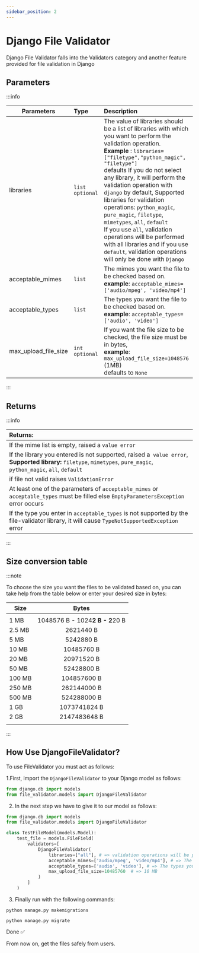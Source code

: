 ```yaml
---
sidebar_position: 2
---
```


# Django File Validator

Django File Validator falls into the Validators category and another feature provided for file validation in Django

## Parameters
:::info


| Parameters           | Type                        | Description                                                                                                                                                                                                                                                                                                                                                                                                                                                                                                                                                                                             |
|----------------------|:----------------------------|:--------------------------------------------------------------------------------------------------------------------------------------------------------------------------------------------------------------------------------------------------------------------------------------------------------------------------------------------------------------------------------------------------------------------------------------------------------------------------------------------------------------------------------------------------------------------------------------------------------|
| libraries            | `list`  `optional`         | The value of libraries should be a list of libraries with which you want to perform the validation operation. <br/> **Example** :     `libraries=["filetype","python_magic", "filetype"]` <br/> defaults If you do not select any library, it will perform the validation operation with `django` by default, Supported libraries for validation operations: `python_magic`, `pure_magic`, `filetype`, `mimetypes`, `all`, `default` <br/> If you use `all`, validation operations will be performed with all libraries and if you use `default`, validation operations will only be done with `Django` |
| acceptable_mimes     | `list`                      | The mimes you want the file to be checked based on. <br/> **example**: `acceptable_mimes=['audio/mpeg', 'video/mp4']`                                                                                                                                                                                                                                                                                                                                                                                                                                                                                   |
| acceptable_types     | `list`                      | The types you want the file to be checked based on. <br/> **example**: `acceptable_types=['audio', 'video']`                                                                                                                                                                                                                                                                                                                                                                                                                                                                                   |
| max_upload_file_size | `int`    `optional`         | If you want the file size to be checked, the file size must be in bytes, <br/> **example**: `max_upload_file_size=1048576`  (1MB) <br/> defaults to `None`                                                                                                                                                                                                                                                                                                                                                                                                                                              |

:::

## Returns

:::info

| Returns:                                                                                                                                                                  |
|:--------------------------------------------------------------------------------------------------------------------------------------------------------------------------|
| If the mime list is empty, raised a `value error`                                                                                                                         |
| If the library you entered is not supported, raised a` value error`, <br/> **Supported library:** `filetype`, `mimetypes`, `pure_magic`, `python_magic`, `all`, `default` |
| if file not valid raises `ValidationError`                                                                                                                                |
| At least one of the parameters of `acceptable_mimes` or `acceptable_types` must be filled else `EmptyParametersException` error occurs                                    |
| If the type you enter in `acceptable_types` is not supported by the file-validator library, it will cause `TypeNotSupportedException` error                                                         |

:::

## Size conversion table

:::note

To choose the size you want the files to be validated based
on, you can take help from the table below or enter your
desired size in bytes:


| Size   |              Bytes              |
|--------|:-------------------------------:|
|        |                                 |
| 1 MB   | 1048576 B - 1024**2 B - 2**20 B |
| 2.5 MB |            2621440 B            |
| 5 MB   |            5242880 B            |
| 10 MB  |           10485760 B            |
| 20 MB  |           20971520 B            |
| 50 MB  |           52428800 B            |
| 100 MB |           104857600 B           |
| 250 MB |           262144000 B           |
| 500 MB |           524288000 B           |
| 1 GB   |          1073741824 B           |
| 2 GB   |          2147483648 B           |
|        |                                 |




:::


## How Use DjangoFileValidator?


To use FileValidator you must act as follows:

1.First, import the `DjangoFileValidator` to your Django model as follows:

```python
from django.db import models
from file_validator.models import DjangoFileValidator
```
2. In the next step we have to give it to our model as follows:

```python
from django.db import models
from file_validator.models import DjangoFileValidator

class TestFileModel(models.Model):
    test_file = models.FileField(
        validators=[
            DjangoFileValidator(
                libraries=["all"], # => validation operations will be performed with all libraries
                acceptable_mimes=['audio/mpeg', 'video/mp4'], # => The mimes you want the file to be checked based on.
                acceptable_types=['audio', 'video'], # => The types you want the file to be checked based on.
                max_upload_file_size=10485760  # => 10 MB
            )
        ]
    )
```

3. Finally run with the following commands:

```
python manage.py makemigrations
```
```
python manage.py migrate
```

Done ✅

From now on, get the files safely from users.
